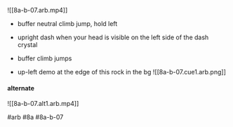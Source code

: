 ![[8a-b-07.arb.mp4]]
- buffer neutral climb jump, hold left
- upright dash when your head is visible on the left side of the dash crystal
- buffer climb jumps

- up-left demo at the edge of this rock in the bg
![[8a-b-07.cue1.arb.png]]

#### alternate
![[8a-b-07.alt1.arb.mp4]]


#arb #8a #8a-b-07

